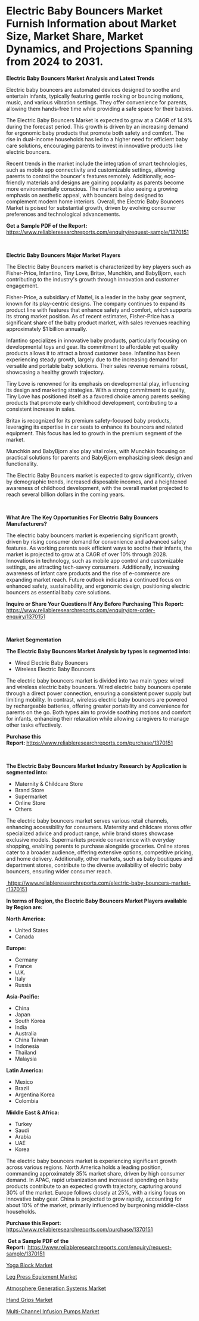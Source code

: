 <p><h1>Electric Baby Bouncers Market Furnish Information about Market Size, Market Share, Market Dynamics, and Projections Spanning from 2024 to 2031.</h1></p><p><strong>Electric Baby Bouncers Market Analysis and Latest Trends</strong></p>
<p><p>Electric baby bouncers are automated devices designed to soothe and entertain infants, typically featuring gentle rocking or bouncing motions, music, and various vibration settings. They offer convenience for parents, allowing them hands-free time while providing a safe space for their babies.</p><p>The Electric Baby Bouncers Market is expected to grow at a CAGR of 14.9% during the forecast period. This growth is driven by an increasing demand for ergonomic baby products that promote both safety and comfort. The rise in dual-income households has led to a higher need for efficient baby care solutions, encouraging parents to invest in innovative products like electric bouncers.</p><p>Recent trends in the market include the integration of smart technologies, such as mobile app connectivity and customizable settings, allowing parents to control the bouncer's features remotely. Additionally, eco-friendly materials and designs are gaining popularity as parents become more environmentally conscious. The market is also seeing a growing emphasis on aesthetic appeal, with bouncers being designed to complement modern home interiors. Overall, the Electric Baby Bouncers Market is poised for substantial growth, driven by evolving consumer preferences and technological advancements.</p></p>
<p><strong>Get a Sample PDF of the Report:&nbsp;</strong> <a href="https://www.reliableresearchreports.com/enquiry/request-sample/1370151?utm_campaign=7&utm_medium=2&utm_source=Github&utm_content=ia&utm_term=26122024&utm_id=electric-baby-bouncers">https://www.reliableresearchreports.com/enquiry/request-sample/1370151</a></p>
<p>&nbsp;</p>
<p><strong>Electric Baby Bouncers Major Market Players</strong></p>
<p><p>The Electric Baby Bouncers market is characterized by key players such as Fisher-Price, Infantino, Tiny Love, Britax, Munchkin, and BabyBjorn, each contributing to the industry's growth through innovation and customer engagement.</p><p>Fisher-Price, a subsidiary of Mattel, is a leader in the baby gear segment, known for its play-centric designs. The company continues to expand its product line with features that enhance safety and comfort, which supports its strong market position. As of recent estimates, Fisher-Price has a significant share of the baby product market, with sales revenues reaching approximately $1 billion annually.</p><p>Infantino specializes in innovative baby products, particularly focusing on developmental toys and gear. Its commitment to affordable yet quality products allows it to attract a broad customer base. Infantino has been experiencing steady growth, largely due to the increasing demand for versatile and portable baby solutions. Their sales revenue remains robust, showcasing a healthy growth trajectory.</p><p>Tiny Love is renowned for its emphasis on developmental play, influencing its design and marketing strategies. With a strong commitment to quality, Tiny Love has positioned itself as a favored choice among parents seeking products that promote early childhood development, contributing to a consistent increase in sales.</p><p>Britax is recognized for its premium safety-focused baby products, leveraging its expertise in car seats to enhance its bouncers and related equipment. This focus has led to growth in the premium segment of the market.</p><p>Munchkin and BabyBjorn also play vital roles, with Munchkin focusing on practical solutions for parents and BabyBjorn emphasizing sleek design and functionality.</p><p>The Electric Baby Bouncers market is expected to grow significantly, driven by demographic trends, increased disposable incomes, and a heightened awareness of childhood development, with the overall market projected to reach several billion dollars in the coming years.</p></p>
<p>&nbsp;</p>
<p><strong>What Are The Key Opportunities For Electric Baby Bouncers Manufacturers?</strong></p>
<p><p>The electric baby bouncers market is experiencing significant growth, driven by rising consumer demand for convenience and advanced safety features. As working parents seek efficient ways to soothe their infants, the market is projected to grow at a CAGR of over 10% through 2028. Innovations in technology, such as mobile app control and customizable settings, are attracting tech-savvy consumers. Additionally, increasing awareness of infant care products and the rise of e-commerce are expanding market reach. Future outlook indicates a continued focus on enhanced safety, sustainability, and ergonomic design, positioning electric bouncers as essential baby care solutions.</p></p>
<p><strong>Inquire or Share Your Questions If Any Before Purchasing This Report:</strong> <a href="https://www.reliableresearchreports.com/enquiry/pre-order-enquiry/1370151?utm_campaign=7&utm_medium=2&utm_source=Github&utm_content=ia&utm_term=26122024&utm_id=electric-baby-bouncers">https://www.reliableresearchreports.com/enquiry/pre-order-enquiry/1370151</a></p>
<p>&nbsp;</p>
<p><strong>Market Segmentation</strong></p>
<p><strong>The Electric Baby Bouncers Market Analysis by types is segmented into:</strong></p>
<p><ul><li>Wired Electric Baby Bouncers</li><li>Wireless Electric Baby Bouncers</li></ul></p>
<p><p>The electric baby bouncers market is divided into two main types: wired and wireless electric baby bouncers. Wired electric baby bouncers operate through a direct power connection, ensuring a consistent power supply but limiting mobility. In contrast, wireless electric baby bouncers are powered by rechargeable batteries, offering greater portability and convenience for parents on the go. Both types aim to provide soothing motions and comfort for infants, enhancing their relaxation while allowing caregivers to manage other tasks effectively.</p></p>
<p><strong>Purchase this Report:&nbsp;</strong><a href="https://www.reliableresearchreports.com/purchase/1370151?utm_campaign=7&utm_medium=2&utm_source=Github&utm_content=ia&utm_term=26122024&utm_id=electric-baby-bouncers">https://www.reliableresearchreports.com/purchase/1370151</a></p>
<p>&nbsp;</p>
<p><strong>The Electric Baby Bouncers Market Industry Research by Application is segmented into:</strong></p>
<p><ul><li>Maternity & Childcare Store</li><li>Brand Store</li><li>Supermarket</li><li>Online Store</li><li>Others</li></ul></p>
<p><p>The electric baby bouncers market serves various retail channels, enhancing accessibility for consumers. Maternity and childcare stores offer specialized advice and product range, while brand stores showcase exclusive models. Supermarkets provide convenience with everyday shopping, enabling parents to purchase alongside groceries. Online stores cater to a broader audience, offering extensive options, competitive pricing, and home delivery. Additionally, other markets, such as baby boutiques and department stores, contribute to the diverse availability of electric baby bouncers, ensuring wider consumer reach.</p></p>
<p><a href="https://www.reliableresearchreports.com/electric-baby-bouncers-market-r1370151?utm_campaign=7&utm_medium=2&utm_source=Github&utm_content=ia&utm_term=26122024&utm_id=electric-baby-bouncers">&nbsp;https://www.reliableresearchreports.com/electric-baby-bouncers-market-r1370151</a></p>
<p><strong>In terms of Region, the Electric Baby Bouncers Market Players available by Region are:</strong></p>
<p>
    <p> <strong> North America: </strong>
        <ul>
            <li>United States</li>
            <li>Canada</li>
        </ul>
        </p> 
    <p> <strong> Europe: </strong>
        <ul>
            <li>Germany</li>
            <li>France</li>
            <li>U.K.</li>
            <li>Italy</li>
            <li>Russia</li>
        </ul>
        </p> 
    <p> <strong> Asia-Pacific: </strong>
        <ul>
            <li>China</li>
            <li>Japan</li>
            <li>South Korea</li>
            <li>India</li>
            <li>Australia</li>
            <li>China Taiwan</li>
            <li>Indonesia</li>
            <li>Thailand</li>
            <li>Malaysia</li>
        </ul>
        </p> 
    <p> <strong> Latin America: </strong>
        <ul>
            <li>Mexico</li>
            <li>Brazil</li>
            <li>Argentina Korea</li>
            <li>Colombia</li>
        </ul>
        </p> 
    <p> <strong> Middle East & Africa: </strong>
        <ul>
            <li>Turkey</li>
            <li>Saudi</li>
            <li>Arabia</li>
            <li>UAE</li>
            <li>Korea</li>
        </ul>
    </p>
    </p>
<p><p>The electric baby bouncers market is experiencing significant growth across various regions. North America holds a leading position, commanding approximately 35% market share, driven by high consumer demand. In APAC, rapid urbanization and increased spending on baby products contribute to an expected growth trajectory, capturing around 30% of the market. Europe follows closely at 25%, with a rising focus on innovative baby gear. China is projected to grow rapidly, accounting for about 10% of the market, primarily influenced by burgeoning middle-class households.</p></p>
<p><strong>Purchase this Report: </strong><a href="https://www.reliableresearchreports.com/purchase/1370151?utm_campaign=7&utm_medium=2&utm_source=Github&utm_content=ia&utm_term=26122024&utm_id=electric-baby-bouncers">https://www.reliableresearchreports.com/purchase/1370151</a></p>
<p>&nbsp;<strong>Get a Sample PDF of the Report:&nbsp;&nbsp;</strong><a href="https://www.reliableresearchreports.com/enquiry/request-sample/1370151?utm_campaign=7&utm_medium=2&utm_source=Github&utm_content=ia&utm_term=26122024&utm_id=electric-baby-bouncers">https://www.reliableresearchreports.com/enquiry/request-sample/1370151</a></p>
<p><strong></strong></p>
<p><p><a href="https://www.linkedin.com/pulse/comprehensive-report-yoga-block-market-types-applications-uwvtc?utm_campaign=7&utm_medium=2&utm_source=Github&utm_content=ia&utm_term=26122024&utm_id=electric-baby-bouncers">Yoga Block Market</a></p><p><a href="https://www.linkedin.com/pulse/report-global-leg-press-equipment-size-valuation-current-cagr-242yf?utm_campaign=7&utm_medium=2&utm_source=Github&utm_content=ia&utm_term=26122024&utm_id=electric-baby-bouncers">Leg Press Equipment Market</a></p><p><a href="https://github.com/NargisHussain432/Market-Research-Report-List-1/blob/main/atmosphere-generation-systems-market.md?utm_campaign=7&utm_medium=2&utm_source=Github&utm_content=ia&utm_term=26122024&utm_id=electric-baby-bouncers">Atmosphere Generation Systems Market</a></p><p><a href="https://www.linkedin.com/pulse/global-hand-grips-market-focus-product-type-30-ibs40-ibs50-18wrf?utm_campaign=7&utm_medium=2&utm_source=Github&utm_content=ia&utm_term=26122024&utm_id=electric-baby-bouncers">Hand Grips Market</a></p><p><a href="https://github.com/FahadAhmed223/Market-Research-Report-List-1/blob/main/multi-channel-infusion-pumps-market.md?utm_campaign=7&utm_medium=2&utm_source=Github&utm_content=ia&utm_term=26122024&utm_id=electric-baby-bouncers">Multi-Channel Infusion Pumps Market</a></p></p>
